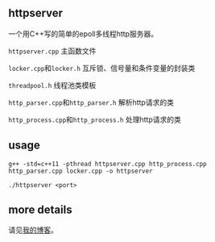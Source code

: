 ## httpserver

一个用C++写的简单的epoll多线程http服务器。

`httpserver.cpp`                      主函数文件

`locker.cpp`和`locker.h`              互斥锁、信号量和条件变量的封装类

`threadpool.h`                        线程池类模板

`http_parser.cpp`和`http_parser.h`    解析http请求的类

`http_process.cpp`和`http_process.h`  处理http请求的类



## usage

`g++ -std=c++11 -pthread httpserver.cpp http_process.cpp http_parser.cpp locker.cpp -o httpserver`

`./httpserver <port>`

## more details

请见[我的博客](http://www.cnblogs.com/broglie/p/5931375.html)。
